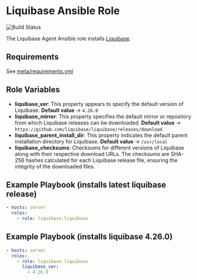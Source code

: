 # Liquibase Ansible Role

![Build Status](https://github.com/liquibase/liquibase/actions/workflows/build.yml/badge.svg)

The Liquibase Agent Ansible role installs [Liquibase](http://www.liquibase.org).

## Requirements

See [meta/requirements.yml](meta/requirements.yml)

## Role Variables

* **liquibase_ver**: This property appears to specify the default version of Liquibase. **Default value** -> `4.26.0`
* **liquibase_mirror**: This property specifies the default mirror or repository from which Liquibase releases can be downloaded. **Default value** -> `https://github.com/liquibase/liquibase/releases/download`
* **liquibase_parent_install_dir**: This property indicates the default parent installation directory for Liquibase. **Default value** -> `/usr/local`
* **liquibase_checksums**: Checksums for different versions of Liquibase along with their respective download URLs. The checksums are SHA-256 hashes calculated for each Liquibase release file, ensuring the integrity of the downloaded files.

## Example Playbook (installs latest liquibase release)

```yml
- hosts: server
  roles:
    - role: liquibase.liquibase
```

## Example Playbook (installs liquibase 4.26.0)

```yml
- hosts: server
  roles:
    - role: liquibase.liquibase
      liquibase_ver:
        - 4.26.0
```
